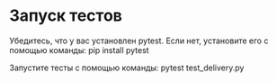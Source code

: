 # Запуск тестов
Убедитесь, что у вас установлен pytest. Если нет, установите его с помощью команды:
pip install pytest

Запустите тесты с помощью команды:
pytest test_delivery.py
